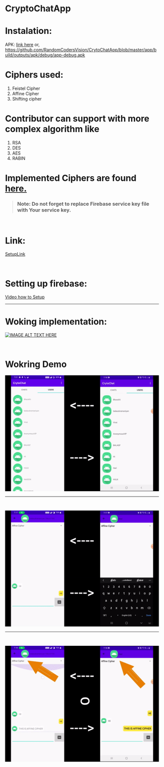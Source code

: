# CryptoChatApp

# Instalation:
APK: [link here](https://github.com/RandomCodersVision/CrytoChatApp/blob/master/app/build/outputs/apk/debug/app-debug.apk) or,
https://github.com/RandomCodersVision/CrytoChatApp/blob/master/app/build/outputs/apk/debug/app-debug.apk

# Ciphers used:
1. Feistel Cipher
2. Affine Cipher 
3. Shifting cipher

# Contributor can support with more complex algorithm like
1. RSA
2. DES
3. AES
4. RABIN

# Implemented Ciphers are found [here.](https://github.com/RandomCodersVision/CrytoChatApp/tree/master/app/src/main/java/com/example/crytochat/AffineChiper)

> ### Note: Do not forget to replace Firebase service key file with Your service key.
<br>

# Link: 
[SetupLink](https://firebase.google.com/docs/admin/setup)

<br>

# Setting up firebase:
[Video how to Setup](https://www.youtube.com/watch?v=kts-yg-2vkg)

***

# Woking implementation:

<!--[Working video](https://www.youtube.com/watch?v=snI2-9CENwI)-->

[![IMAGE ALT TEXT HERE](https://img.youtube.com/vi/snI2-9CENwI/0.jpg)](https://www.youtube.com/watch?v=snI2-9CENwI)

<br>

# Wokring Demo

![](https://github.com/engineerscodes/JavaWorkSpaceHUB/blob/master/OopsLab/demo3%20(1).gif)

<hr><br>

![](https://github.com/engineerscodes/JavaWorkSpaceHUB/blob/master/OopsLab/demo3%20(2).gif)

<hr><br>

![](https://github.com/engineerscodes/JavaWorkSpaceHUB/blob/master/OopsLab/demo.gif)

